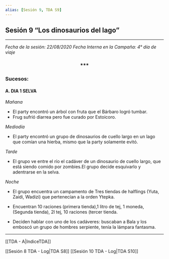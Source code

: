 ```yaml
---
alias: [Sesión 9, TDA S9]
---
```


## Sesión 9 “Los dinosaurios del lago”

---

*Fecha de la sesión: 22/08/2020*
*Fecha Interna en la Campaña: 4° día de viaje*

<div align='center'>
<h3> *** </h3>
</div>

### Sucesos:

#### &Alpha;. DIA 1 SELVA

_Mañana_
+ El party encontró un árbol con fruta que el Bárbaro logró tumbar.
+ Frug sufrió diarrea pero fue curado por Estoicoro.

_Mediodía_
+ El party encontró un grupo de dinosaurios de cuello largo en un lago que comían una hierba, mismo que la party solamente evitó.
 
_Tarde_
+ El grupo ve entre el río el cadáver de un dinosaurio de cuello largo, que está siendo comido por zombies.El grupo decide esquivarlo y adentrarse en la selva.

_Noche_
+ El grupo encuentra un campamento de Tres tiendas de halflings (Yuta, Zaidi, Wadizi) que pertenecían a la orden Ytepka. 

+ Encuentran 10 raciones (primera tienda),1 litro de tej, 1 moneda, (Segunda tienda), 2l tej, 10 raciones (tercer tienda.

+ Deciden hablar con uno de los cadáveres: buscaban a Bala y los emboscó un grupo de hombres serpiente, tenía la lámpara fantasma.

---
[[TDA - A|IndiceTDA]]

[[Sesión 8 TDA - Log|TDA S8]]
[[Sesión 10 TDA - Log|TDA S10]]